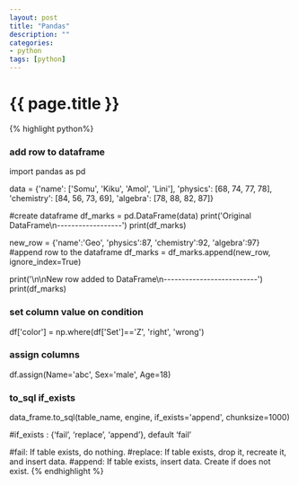 ```yaml
---
layout: post
title: "Pandas"
description: ""
categories: 
- python
tags: [python]
---
```

{{ page.title }}
================

{% highlight python%}
### add row to dataframe
import pandas as pd

data = {'name': ['Somu', 'Kiku', 'Amol', 'Lini'],
	'physics': [68, 74, 77, 78],
	'chemistry': [84, 56, 73, 69],
	'algebra': [78, 88, 82, 87]}

	
#create dataframe
df_marks = pd.DataFrame(data)
print('Original DataFrame\n------------------')
print(df_marks)

new_row = {'name':'Geo', 'physics':87, 'chemistry':92, 'algebra':97}
#append row to the dataframe
df_marks = df_marks.append(new_row, ignore_index=True)

print('\n\nNew row added to DataFrame\n--------------------------')
print(df_marks)

### set column value on condition
df['color'] = np.where(df['Set']=='Z', 'right', 'wrong')

### assign columns
df.assign(Name='abc', Sex='male', Age=18)

### to_sql if_exists
data_frame.to_sql(table_name, engine, if_exists='append', chunksize=1000)

#if_exists : {‘fail’, ‘replace’, ‘append’}, default ‘fail’

#fail: If table exists, do nothing.
#replace: If table exists, drop it, recreate it, and insert data.
#append: If table exists, insert data. Create if does not exist.
{% endhighlight %}
